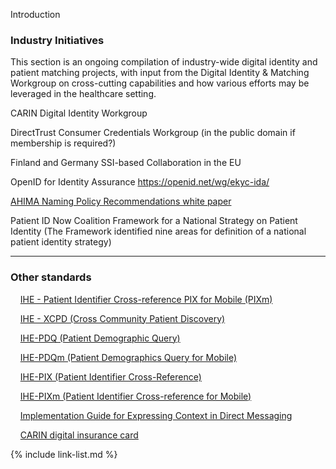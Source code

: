 Introduction

### Industry Initiatives

This section is an ongoing compilation of industry-wide digital identity and patient matching projects, with input from the Digital Identity & Matching Workgroup on cross-cutting capabilities and how various efforts may be leveraged in the healthcare setting. 

CARIN Digital Identity Workgroup

DirectTrust Consumer Credentials Workgroup (in the public domain if membership is required?)

Finland and Germany SSI-based Collaboration in the EU

OpenID for Identity Assurance https://openid.net/wg/ekyc-ida/ 

[AHIMA Naming Policy Recommendations white paper](https://ahima.org/media/blfdriqj/326_21_namingpolicywhitepaper_final.pdf?oid=302787)

Patient ID Now Coalition Framework for a National Strategy on Patient Identity  (The Framework identified nine areas for definition of a national patient identity strategy)

----

### Other standards

&nbsp;&nbsp;&nbsp;&nbsp;[IHE - Patient Identifier Cross-reference PIX for Mobile (PIXm)](http://wiki.ihe.net/index.php/Patient_Identifier_Cross-Reference_for_Mobile_(PIXm))  

&nbsp;&nbsp;&nbsp;&nbsp;[IHE - XCPD (Cross Community Patient Discovery)](https://wiki.ihe.net/index.php/Cross-Community_Patient_Discovery)  

&nbsp;&nbsp;&nbsp;&nbsp;[IHE-PDQ (Patient Demographic Query)](http://wiki.ihe.net/index.php?title=Patient_Demographics_Query)  

&nbsp;&nbsp;&nbsp;&nbsp;[IHE-PDQm (Patient Demographics Query for Mobile)](https://wiki.ihe.net/index.php/Patient_Demographics_Query_for_Mobile_(PDQm))  

&nbsp;&nbsp;&nbsp;&nbsp;[IHE-PIX (Patient Identifier Cross-Reference)](http://wiki.ihe.net/index.php?title=Patient_Identifier_Cross-Referencing)  

&nbsp;&nbsp;&nbsp;&nbsp;[IHE-PIXm (Patient Identifier Cross-reference for Mobile)](https://www.ihe.net/uploadedFiles/Documents/ITI/IHE_ITI_Suppl_PIXm_Rev1.4_TI_2018-07-24.pdf)  

&nbsp;&nbsp;&nbsp;&nbsp;[Implementation Guide for Expressing Context in Direct Messaging](http://wiki.directproject.org/w/images/4/40/Implementation_Guide_for_Expressing_Context_in_Direct_Messaging_v1.1.pdf)  

&nbsp;&nbsp;&nbsp;&nbsp;[CARIN digital insurance card](https://confluence.hl7.org/display/CAR/CARIN+IG+for+Digital+Insurance+Card)  

{% include link-list.md %}

